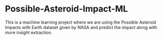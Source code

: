 # Possible-Asteroid-Impact-ML
This is a machine learning project where we are using the Possible Asteroid Impacts with Earth dataset given by NASA and predict the impact along with more insight extraction.
